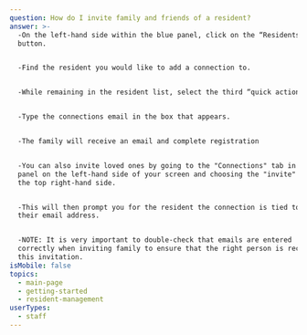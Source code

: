```yaml
---
question: How do I invite family and friends of a resident?
answer: >-
  -On the left-hand side within the blue panel, click on the “Residents”
  button. 


  -Find the resident you would like to add a connection to. 


  -While remaining in the resident list, select the third “quick action” icon. 


  -Type the connections email in the box that appears. 


  -The family will receive an email and complete registration 


  -You can also invite loved ones by going to the "Connections" tab in the blue
  panel on the left-hand side of your screen and choosing the "invite" button on
  the top right-hand side. 


  -This will then prompt you for the resident the connection is tied to and
  their email address.  


  -NOTE: It is very important to double-check that emails are entered
  correctly when inviting family to ensure that the right person is receiving
  this invitation. 
isMobile: false
topics:
  - main-page
  - getting-started
  - resident-management
userTypes:
  - staff
---
```



